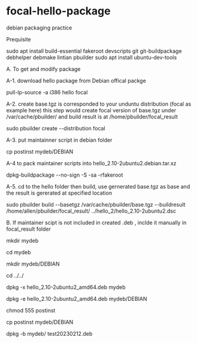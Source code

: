 # focal-hello-package
debian packaging practice

Prequisite

sudo apt install build-essential fakeroot devscripts git git-buildpackage debhelper debmake lintian pbuilder
sudo apt install ubuntu-dev-tools

A. To get and modify package

A-1. download hello package from Debian offical packge

pull-lp-source -a i386 hello focal


A-2. create base.tgz is corresponded to your unduntu distribution (focal as example here)
this step would create focal version of base.tgz under /var/cache/pbuilder/
and build result is at /home/pbuilder/focal_result

sudo pbuilder create --distribution focal


A-3. put maintainner script in debian folder

cp postinst mydeb/DEBIAN


A-4 to pack maintainer scripts into hello_2.10-2ubuntu2.debian.tar.xz

dpkg-buildpackage --no-sign  -S -sa -rfakeroot


A-5. cd to the hello folder then build, use gernerated base.tgz as base and the result is gererated at specified location

sudo pbuilder build --basetgz /var/cache/pbuilder/base.tgz --buildresult /home/allen/pbuilder/focal_result/ ../hello_2/hello_2.10-2ubuntu2.dsc




B. If maintainer scipt is not included in created .deb , inclde it manually in focal_result folder

mkdir mydeb

cd mydeb

mkdir mydeb/DEBIAN

cd ../../

dpkg -x hello_2.10-2ubuntu2_amd64.deb mydeb

dpkg -e hello_2.10-2ubuntu2_amd64.deb mydeb/DEBIAN

chmod 555 postinst

cp postinst mydeb/DEBIAN

dpkg -b mydeb/ test20230212.deb
